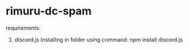 # rimuru-dc-spam

requirements:

1. discord.js
Installing in folder using command:
npm install discord.js
